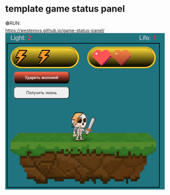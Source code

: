 # template game status panel
🟢RUN:<br>
https://westerovs.github.io/game-status-panel/
<br>
<img src="cover.png">
